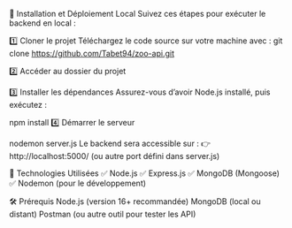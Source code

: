 🚀 Installation et Déploiement Local
Suivez ces étapes pour exécuter le backend en local :

1️⃣ Cloner le projet
Téléchargez le code source sur votre machine avec :
git clone https://github.com/Tabet94/zoo-api.git

2️⃣ Accéder au dossier du projet

3️⃣ Installer les dépendances
Assurez-vous d’avoir Node.js installé, puis exécutez :

npm install
4️⃣ Démarrer le serveur

nodemon server.js
Le backend sera accessible sur :
👉 http://localhost:5000/ (ou autre port défini dans server.js)



📌 Technologies Utilisées
✅ Node.js
✅ Express.js
✅ MongoDB (Mongoose)
✅ Nodemon (pour le développement)

🛠 Prérequis
Node.js (version 16+ recommandée)
MongoDB (local ou distant)
Postman (ou autre outil pour tester les API)
